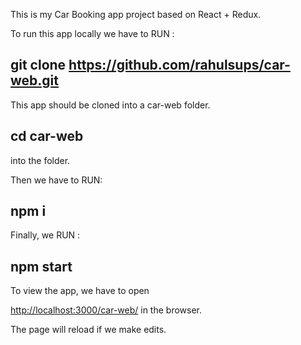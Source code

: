 This is my Car Booking app project based on React + Redux.

To run this app locally we have to RUN :
## git clone https://github.com/rahulsups/car-web.git

This app should be cloned into a car-web folder.

## cd car-web
into the folder.

Then we have to RUN:
## npm i

Finally, we RUN :

## npm start

To view the app, we have to open 

[http://localhost:3000/car-web/](http://localhost:3000/car-web/) in the browser.

The page will reload if we make edits.<br />
